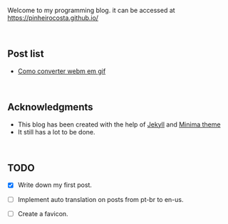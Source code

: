 Welcome to my programming blog. it can be accessed at https://pinheirocosta.github.io/

<br>

## Post list

* [Como converter webm em gif](https://pinheirocosta.github.io/converter-video-em-gif/)

<br>

## Acknowledgments

* This blog has been created with the help of [Jekyll](https://jekyllrb.com/) and [Minima theme](https://github.com/jekyll/minima)
* It still has a lot to be done. 

<br>

## TODO

- [x] Write down my first post.
- [ ] Implement auto translation on posts from pt-br to en-us.
- [ ] Create a favicon.


